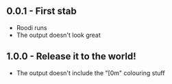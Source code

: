 ## 0.0.1 - First stab
* Roodi runs
* The output doesn't look great

## 1.0.0 - Release it to the world!
* The output doesn't include the "[0m" colouring stuff
